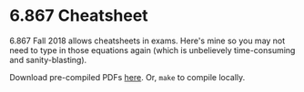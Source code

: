 # 6.867 Cheatsheet

6.867 Fall 2018 allows cheatsheets in exams.
Here's mine so you may not need to type in those equations again (which is unbelievely time-consuming and sanity-blasting).

Download pre-compiled PDFs [here](https://github.com/yangl1996/6.867-cheatsheet/releases). Or, `make` to compile locally.
